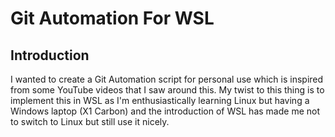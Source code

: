 # Git Automation For WSL

## Introduction

I wanted to create a Git Automation script for personal use which is inspired from some YouTube videos that I saw around this.
My twist to this thing is to implement this in WSL as I'm enthusiastically learning Linux but having a Windows laptop (X1 Carbon) and the introduction of WSL has made me not to switch to Linux but still use it nicely.


